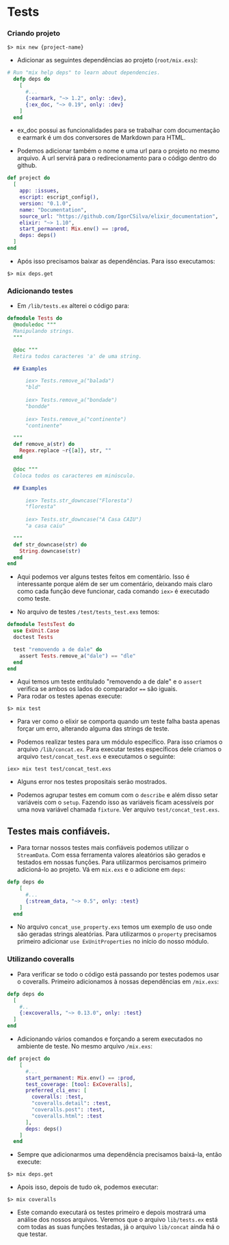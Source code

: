 # Tests

### Criando projeto
```console
$> mix new {project-name}
```

- Adicionar as seguintes dependências ao projeto (`root/mix.exs`):
```elixir
# Run "mix help deps" to learn about dependencies.
  defp deps do
    [
      #...
      {:earmark, "~> 1.2", only: :dev},
      {:ex_doc, "~> 0.19", only: :dev}
    ]
  end
```

  - ex_doc possui as funcionalidades para se trabalhar com documentação e earmark é um dos conversores de Markdown para HTML.

- Podemos adicionar também o nome e uma url para o projeto no mesmo arquivo. A url servirá para o redirecionamento para o código dentro do github.
```elixir
def project do
  [
    app: :issues,
    escript: escript_config(),
    version: "0.1.0",
    name: "Documentation",
    source_url: "https://github.com/IgorCSilva/elixir_documentation",
    elixir: "~> 1.10",
    start_permanent: Mix.env() == :prod,
    deps: deps()
  ]
end
```

- Após isso precisamos baixar as dependências. Para isso executamos:
```console
$> mix deps.get
```

### Adicionando testes
- Em `/lib/tests.ex` alterei o código para:
```elixir
defmodule Tests do
  @moduledoc """
  Manipulando strings.
  """

  @doc """
  Retira todos caracteres 'a' de uma string.

  ## Examples

      iex> Tests.remove_a("balada")
      "bld"
      
      iex> Tests.remove_a("bondade")
      "bondde"
      
      iex> Tests.remove_a("continente")
      "continente"

  """
  def remove_a(str) do
    Regex.replace ~r{[a]}, str, ""
  end

  @doc """
  Coloca todos os caracteres em minúsculo.

  ## Examples

      iex> Tests.str_downcase("Floresta")
      "floresta"
      
      iex> Tests.str_downcase("A Casa CAIU")
      "a casa caiu"

  """
  def str_downcase(str) do
    String.downcase(str)
  end
end

```

- Aqui podemos ver alguns testes feitos em comentàrio. Isso é interessante porque além de ser um comentário, deixando mais claro como cada função deve funcionar, cada comando `iex>` é executado como teste.

- No arquivo de testes `/test/tests_test.exs` temos:
```elixir
defmodule TestsTest do
  use ExUnit.Case
  doctest Tests

  test "removendo a de dale" do
    assert Tests.remove_a("dale") == "dle"
  end
end
```
- Aqui temos um teste entitulado "removendo a de dale" e o `assert` verifica se ambos os lados do comparador `==` são iguais.
- Para rodar os testes apenas execute:
```console
$> mix test
```

- Para ver como o elixir se comporta quando um teste falha basta apenas forçar um erro, alterando alguma das strings de teste.

- Podemos realizar testes para um módulo específico. Para isso criamos o arquivo `/lib/concat.ex`. Para executar testes específicos dele criamos o arquivo `test/concat_test.exs` e executamos o seguinte:
```console
iex> mix test test/concat_test.exs
```
- Alguns error nos testes propositais serão mostrados.

- Podemos agrupar testes em comum com o `describe` e além disso setar variáveis com o `setup`. Fazendo isso as variáveis ficam acessíveis por uma nova variável chamada `fixture`. Ver arquivo `test/concat_test.exs`.

## Testes mais confiáveis.
- Para tornar nossos testes mais confiáveis podemos utilizar o `StreamData`. Com essa ferramenta valores aleatórios são gerados e testados em nossas funções. Para utilizarmos percisamos primeiro adicioná-lo ao projeto. Vá em `mix.exs` e o adicione em `deps`:
```elixir
defp deps do
    [
      #...
      {:stream_data, "~> 0.5", only: :test}
    ]
  end
```

- No arquivo `concat_use_property.exs` temos um exemplo de uso onde são geradas strings aleatórias. Para utilizarmos o `property` precisamos primeiro adicionar `use ExUnitProperties` no início do nosso módulo.

### Utilizando coveralls
- Para verificar se todo o código está passando por testes podemos usar o coveralls. Primeiro adicionamos à nossas dependências em `/mix.exs`:
```elixir
defp deps do
  [
    #..
    {:excoveralls, "~> 0.13.0", only: :test}
  ]
end
```

- Adicionando vários comandos e forçando a serem executados no ambiente de teste. No mesmo arquivo `/mix.exs`:
```elixir
def project do
    [
      #...
      start_permanent: Mix.env() == :prod,
      test_coverage: [tool: ExCoveralls],
      preferred_cli_env: [
        coveralls: :test,
        "coveralls.detail": :test,
        "coveralls.post": :test,
        "coveralls.html": :test
      ],
      deps: deps()
    ]
  end
```

- Sempre que adicionarmos uma dependência precisamos baixá-la, então execute:
```console
$> mix deps.get
```

- Apois isso, depois de tudo ok, podemos executar:
```console
$> mix coveralls
```
  - Este comando executará os testes primeiro e depois mostrará uma análise dos nossos arquivos. Veremos que o arquivo `lib/tests.ex` está com todas as suas funções testadas, já o arquivo `lib/concat` ainda há o que testar.